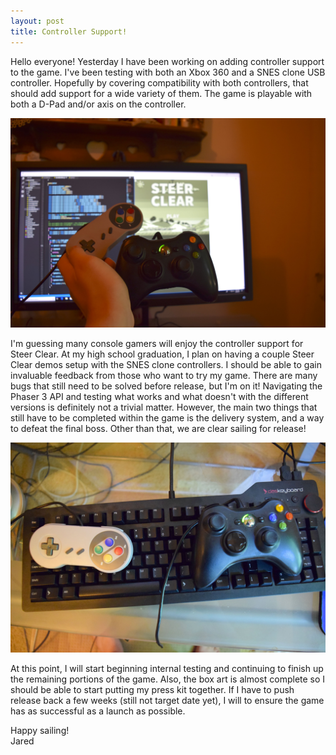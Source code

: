 ```yaml
---
layout: post
title: Controller Support!
---
```


Hello everyone!  Yesterday I have been working on adding controller support to the game.  I've been testing with both an Xbox 360 and a SNES clone USB controller.  Hopefully by covering compatibility with both controllers, that should add support for a wide variety of them.  The game is playable with both a D-Pad and/or axis on the controller.


![Testing controllers](../images/posts/gamepad0-min.jpg)

I'm guessing many console gamers will enjoy the controller support for Steer Clear.  At my high school graduation, I plan on having a couple Steer Clear demos setup with the SNES clone controllers.  I should be able to gain invaluable feedback from those who want to try my game.  There are many bugs that still need to be solved before release, but I'm on it!  Navigating the Phaser 3 API and testing what works and what doesn't with the different versions is definitely not a trivial matter.  However, the main two things that still have to be completed within the game is the delivery system, and a way to defeat the final boss.  Other than that, we are clear sailing for release!

![Controller support](../images/posts/gamepad1-min.jpg)

At this point, I will start beginning internal testing and continuing to finish up the remaining portions of the game.  Also, the box art is almost complete so I should be able to start putting my press kit together.  If I have to push release back a few weeks (still not target date yet), I will to ensure the game has as successful as a launch as possible.

Happy sailing!<br />
Jared